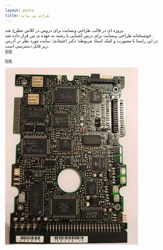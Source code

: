 ```yaml
---
layout: posts
title: طراحی وب سایت
---
```


<div>
پروژه ای در قالب طراحی وبسایت برای دروس در کلاس مطرح شد. <br> 
خوشبختانه طراحی وبسایت برای درس آشنایی با رشته به عهده ی من قرار داده شد . <br>
در این راستا با مشورت و کمک استاد مربوطه؛ دکتر اعتمادی؛ سایت مورد نظر در آدرس زیر قابل 
دسترسی است. <br>
<a href="https://sauleh.github.io/co98">link </a>

</div>

[link](https://sauleh.github.io/co98)

![my image](../assets/images/2.jpg)